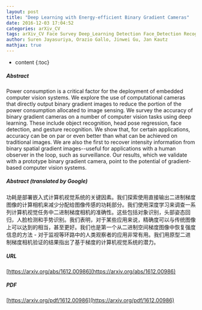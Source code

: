 ```yaml
---
layout: post
title: "Deep Learning with Energy-efficient Binary Gradient Cameras"
date: 2016-12-03 17:04:52
categories: arXiv_CV
tags: arXiv_CV Face Survey Deep_Learning Detection Face_Detection Recognition
author: Suren Jayasuriya, Orazio Gallo, Jinwei Gu, Jan Kautz
mathjax: true
---
```


* content
{:toc}

##### Abstract
Power consumption is a critical factor for the deployment of embedded computer vision systems. We explore the use of computational cameras that directly output binary gradient images to reduce the portion of the power consumption allocated to image sensing. We survey the accuracy of binary gradient cameras on a number of computer vision tasks using deep learning. These include object recognition, head pose regression, face detection, and gesture recognition. We show that, for certain applications, accuracy can be on par or even better than what can be achieved on traditional images. We are also the first to recover intensity information from binary spatial gradient images--useful for applications with a human observer in the loop, such as surveillance. Our results, which we validate with a prototype binary gradient camera, point to the potential of gradient-based computer vision systems.

##### Abstract (translated by Google)
功耗是部署嵌入式计算机视觉系统的关键因素。我们探索使用直接输出二进制梯度图像的计算相机来减少分配给图像传感的功耗部分。我们使用深度学习来调查一系列计算机视觉任务中二进制梯度相机的准确性。这些包括对象识别，头部姿态回归，人脸检测和手势识别。我们表明，对于某些应用来说，精确度可以与传统图像上可以达到的相当，甚至更好。我们也是第一个从二进制空间梯度图像中恢复强度信息的方法 - 对于监视等环路中的人类观察者的应用非常有用。我们用原型二进制梯度相机验证的结果指出了基于梯度的计算机视觉系统的潜力。

##### URL
[https://arxiv.org/abs/1612.00986](https://arxiv.org/abs/1612.00986)

##### PDF
[https://arxiv.org/pdf/1612.00986](https://arxiv.org/pdf/1612.00986)

